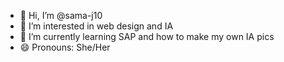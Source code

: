 - 👋 Hi, I’m @sama-j10
- 👀 I’m interested in web design and IA
- 🌱 I’m currently learning SAP and how to make my own IA pics
- 😄 Pronouns: She/Her

<!---
sama-j10/sama-j10 is a ✨ special ✨ repository because its `README.md` (this file) appears on your GitHub profile.
You can click the Preview link to take a look at your changes.
--->
